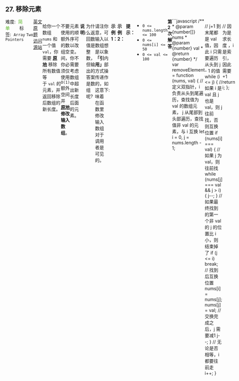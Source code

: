 <div style="font-size: 20px; margin-bottom: 15px; font-weight: bold;">27. 移除元素</div>
<div style="display: flex; font-size: 14px; justify-content: space-between;"><div><span style="margin-right: 30px;">难度:&nbsp;&nbsp;<label style="color: rgb(90, 183, 38);">简单</label></span><span style="margin-right: 30px;">标签:&nbsp;&nbsp;<code>Array</code>&nbsp;<code>Two Pointers</code></span></div><div><span style="margin-right: 15px;"><a href="https://leetcode.com/problems/remove-element/">英文原题</a></span><span><a href="https://leetcode-cn.com/problems/remove-element/">访问源站</a></span></div>
<hr style="height: 1px; margin: 1em 0px;" />
<p>给你一个数组 <code>nums</code><em> </em>和一个值 <code>val</code>，你需要 <strong><a href="https://baike.baidu.com/item/%E5%8E%9F%E5%9C%B0%E7%AE%97%E6%B3%95" target="_blank">原地</a></strong> 移除所有数值等于 <code>val</code><em> </em>的元素，并返回移除后数组的新长度。</p>

<p>不要使用额外的数组空间，你必须仅使用 <code>O(1)</code> 额外空间并 <strong><a href="https://baike.baidu.com/item/%E5%8E%9F%E5%9C%B0%E7%AE%97%E6%B3%95" target="_blank">原地 </a>修改输入数组</strong>。</p>

<p>元素的顺序可以改变。你不需要考虑数组中超出新长度后面的元素。</p>

<p> </p>

<p><strong>说明:</strong></p>

<p>为什么返回数值是整数，但输出的答案是数组呢?</p>

<p>请注意，输入数组是以<strong>「引用」</strong>方式传递的，这意味着在函数里修改输入数组对于调用者是可见的。</p>

<p>你可以想象内部操作如下:</p>

<pre>
// <strong>nums</strong> 是以“引用”方式传递的。也就是说，不对实参作任何拷贝
int len = removeElement(nums, val);

// 在函数里修改输入数组对于调用者是可见的。
// 根据你的函数返回的长度, 它会打印出数组中<strong> 该长度范围内</strong> 的所有元素。
for (int i = 0; i < len; i++) {
    print(nums[i]);
}
</pre>

<p> </p>

<p><strong>示例 1：</strong></p>

<pre>
<strong>输入：</strong>nums = [3,2,2,3], val = 3
<strong>输出：</strong>2, nums = [2,2]
<strong>解释：</strong>函数应该返回新的长度 <strong>2</strong>, 并且 nums<em> </em>中的前两个元素均为 <strong>2</strong>。你不需要考虑数组中超出新长度后面的元素。例如，函数返回的新长度为 2 ，而 nums = [2,2,3,3] 或 nums = [2,2,0,0]，也会被视作正确答案。
</pre>

<p><strong>示例 2：</strong></p>

<pre>
<strong>输入：</strong>nums = [0,1,2,2,3,0,4,2], val = 2
<strong>输出：</strong>5, nums = [0,1,4,0,3]
<strong>解释：</strong>函数应该返回新的长度 <strong><code>5</code></strong>, 并且 nums 中的前五个元素为 <strong><code>0</code></strong>, <strong><code>1</code></strong>, <strong><code>3</code></strong>, <strong><code>0</code></strong>, <strong>4</strong>。注意这五个元素可为任意顺序。你不需要考虑数组中超出新长度后面的元素。
</pre>

<p> </p>

<p><strong>提示：</strong></p>

<ul>
	<li><code>0 <= nums.length <= 100</code></li>
	<li><code>0 <= nums[i] <= 50</code></li>
	<li><code>0 <= val <= 100</code></li>
</ul>

<hr style="height: 1px; margin: 1em 0px;" />
<strong>第2次解答</strong>
```javascript
/**
 * @param {number[]} nums
 * @param {number} val
 * @return {number}
 */
var removeElement = function (nums, val) {
  // 定义双指针，i 负责从头到尾遍历，查找值为 val 的数组元素， j 从尾部到头部遍历，查找值非 val 的元素，与 i 互换
  let i = 0,
    j = nums.length - 1;

  // j+1 到 末尾都是 val 值，因此 i 只需要遍历从头到 j - 1 的值
  while (i <= j) {
    // 如果 i 是 val 且 j 也是 val，则 j 往前找，否则互换位置
    if (nums[i] === val) {
      // 如果 j 为 val，则往前找
      while (nums[j] === val && j > i) {
        j--;
      }
      // 如果最终找到的第一个非 val 的 j 的位置比 i 小，则结束掉了
      if (j <= i) break;
      // 找到后互换位置
      nums[i] = nums[j];
      nums[j] = val;
      // 交换完成之后，j 需要减1
      j--;
    }
    // 无论是否相等，i 都要往前走
    i++;
  }

  // 因为是求长度 ，i是索引，因此需要 +1
  return i;
};
```
<hr style="height: 1px; margin: 1em 0px;" />
<strong>第1次解答</strong>
```javascript
/**
 * @param {number[]} nums
 * @param {number} val
 * @return {number}
 */
var removeElement = function (nums, val) {
  // 定义双指针，一个指向 nums 第一个元素，一个指向 nums 最后一个元素
  let i = 0;
  let j = nums.length - 1;

  /*
    val: 2
               0 1 2 2 3 0 4 2
    第一步      i ->          j  i 往后找，找到第一个 nums[i] === val 的索引
    第二步          i    <-   j  此时需要互换，首先要找到尾部允许交换的 j 的索引（不能把尾部 val 的值换回去）
    第三步          i       j    此时找到了尾部第一个非 val 值的索引，进行互换
               0 1 4 2 3 0 2 2
    第四步          i ->    j    i 往后找，找到下一个 nums[i] === val 的索引

    最后        0 1 4 3 0 2 2 2
                      j i       i > j 的时候退出循环
  */

  // 只要 i 不比 j 大，就可以继续找下去
  while (i <= j) {
    // 从前往后找，没找到就一直找
    if (nums[i] !== val) {
      i++;
    } else {
      // i 找到值为 val 的索引了，该 j 找了
      // 此时 j 有两种可能：1. 找到了 nums[j] !== val；2.没找到 j<=i
      while (nums[j] === val && j > i) {
        j--;
      }
      // 排除第二种情况
      if (j <= i) break;
      // 互换位置
      const temp = nums[j];
      nums[j] = nums[i];
      nums[i] = temp;
    }
  }
  return i;
};
```